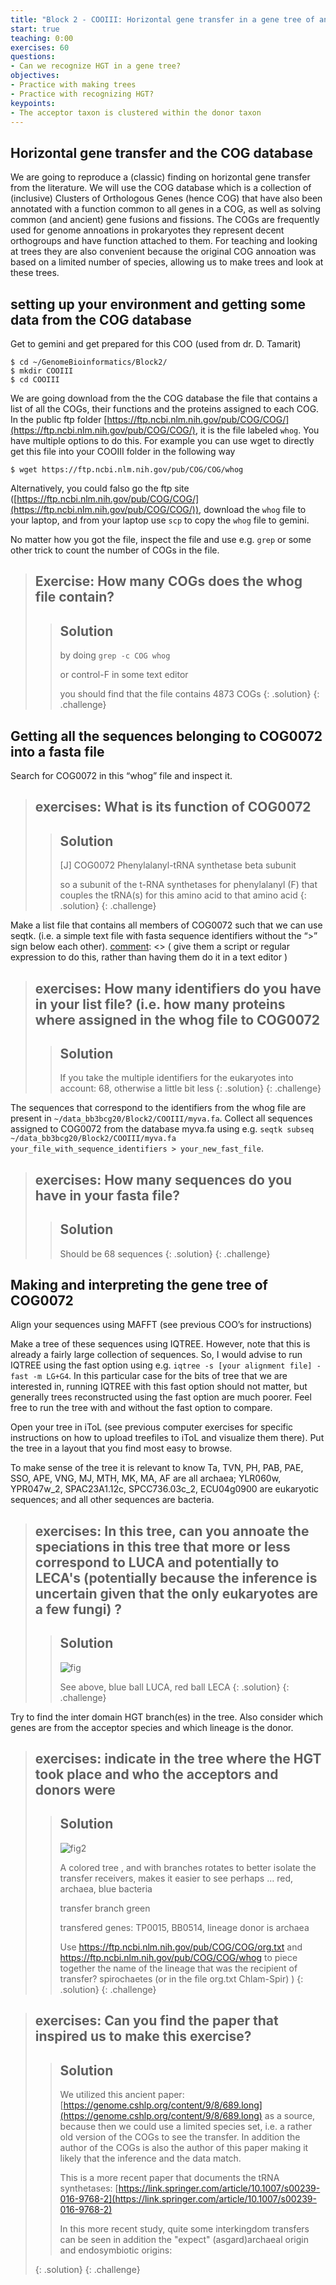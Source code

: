 ```yaml
---
title: "Block 2 - COOIII: Horizontal gene transfer in a gene tree of an aminoacyl-tRNA synthetase"
start: true
teaching: 0:00
exercises: 60
questions: 
- Can we recognize HGT in a gene tree?    
objectives: 
- Practice with making trees
- Practice with recognizing HGT? 
keypoints:
- The acceptor taxon is clustered within the donor taxon 
---
```


## Horizontal gene transfer and the COG database
We are going to reproduce a (classic) finding on horizontal gene transfer from the literature. We will use the COG database which is a collection of (inclusive) Clusters of Orthologous Genes (hence COG) that have also been annotated with a function common to all genes in a COG, as well as solving common (and ancient) gene fusions and fissions. The COGs are frequently used for genome annoations in prokaryotes they represent decent orthogroups and have function attached to them. For teaching and looking at trees they are also convenient because the original COG annoation was based on a limited number of species, allowing us to make trees and look at these trees.

## setting up your environment and getting some data from the COG database 

Get to gemini and get prepared for this COO (used from dr. D. Tamarit)

~~~
$ cd ~/GenomeBioinformatics/Block2/
$ mkdir COOIII
$ cd COOIII
~~~

We are going download from the the COG database the file that contains a list of all the COGs, their functions and the proteins assigned to each COG. In the public ftp folder [https://ftp.ncbi.nlm.nih.gov/pub/COG/COG/](https://ftp.ncbi.nlm.nih.gov/pub/COG/COG/), it is the file labeled `whog`. You have multiple options to do this. For example you can use wget to directly get this file into your COOIII folder in the following way
~~~
$ wget https://ftp.ncbi.nlm.nih.gov/pub/COG/COG/whog
~~~

Alternatively, you could falso go the ftp site ([https://ftp.ncbi.nlm.nih.gov/pub/COG/COG/](https://ftp.ncbi.nlm.nih.gov/pub/COG/COG/)), download the `whog` file to your laptop, and from your laptop use `scp` to copy the `whog` file  to gemini. 

No matter how you got the file, inspect the file and use e.g. `grep` or some other trick to count the number of COGs in the file. 

> ## Exercise: How many COGs does the whog file contain?
>
>> ## Solution
>> by doing `grep -c COG whog`
>>
>> or control-F in some text editor 
>>
>> you should find that the file contains 4873 COGs
> {: .solution}
{: .challenge}


## Getting all the sequences belonging to COG0072 into a fasta file

Search for COG0072 in this “whog” file and inspect it.

> ## exercises:  What is its function of COG0072
>
>> ## Solution
>>[J] COG0072 Phenylalanyl-tRNA synthetase beta subunit
>> 
>>so a  subunit of the t-RNA synthetases for phenylalanyl (F) that couples the tRNA(s) for this amino acid to that amino acid
> {: .solution}
{: .challenge}


Make a list file that contains all members of COG0072 such that we can use seqtk. (i.e. a simple text file with fasta sequence identifiers without the “>” sign below each other).
[comment]: <> ( give them a script or regular expression to do this, rather than having them do it in a text editor ) 

> ## exercises: How many identifiers do you have in your list file? (i.e. how many proteins where assigned in the whog file to COG0072
>
>> ## Solution
>> If you take the multiple identifiers for the eukaryotes into account:  68, otherwise a little bit less
> {: .solution}
{: .challenge}

The sequences that correspond to the identifiers from the whog file are present in `~/data_bb3bcg20/Block2/COOIII/myva.fa`. Collect all sequences assigned to COG0072 from the database myva.fa using e.g. `seqtk subseq ~/data_bb3bcg20/Block2/COOIII/myva.fa your_file_with_sequence_identifiers > your_new_fast_file`.

> ## exercises: How many sequences do you have in your  fasta file?
>> ## Solution
>> Should be 68 sequences
> {: .solution}
{: .challenge}

## Making and interpreting the gene tree of COG0072

Align your sequences using MAFFT (see previous COO’s for instructions)

Make a tree of these sequences using IQTREE. However, note that this is already a fairly large collection of sequences. So, I would advise to run IQTREE using the fast option using e.g. `iqtree -s [your alignment file] -fast -m LG+G4`. In this particular case for the bits of tree that we are interested in, running IQTREE with this fast option should not matter, but generally trees reconstructed using the fast option are much poorer. Feel free to run the tree with and without the fast option to compare.

Open your tree in iToL (see previous computer exercises for specific instructions on how to upload treefiles to iToL and visualize them there). Put the tree in a layout that you find most easy to browse. 

To make sense of the tree it is relevant to know Ta, TVN, PH, PAB, PAE, SSO, APE, VNG, MJ, MTH, MK, MA, AF are all archaea; YLR060w, YPR047w_2, SPAC23A1.12c, SPCC736.03c_2, ECU04g0900 are eukaryotic sequences; and all other sequences are bacteria. 

[comment]: <> (give them a seed, or do something so that we do not get weird / different trees) 

> ## exercises:  In this tree, can you annoate the speciations in this tree that more or less correspond to LUCA and potentially to LECA's (potentially because the inference is uncertain given that the only eukaryotes are a few fungi) ? 
>
>> ## Solution
>> ![fig](../fig/block2_lucalecaleca.png)
>> 
>> See above, blue ball LUCA, red ball LECA
> {: .solution}
{: .challenge}

Try to find the inter domain HGT branch(es) in the tree. Also consider which genes are from the acceptor species and which lineage is the donor. 



 
> ## exercises: indicate in the tree where the HGT took place and who the acceptors and donors were 
>
>> ## Solution
>> ![fig2](../fig/block2_HGT.jpg)
>>
>> A colored tree , and with branches rotates to better isolate the transfer receivers, makes it easier to see perhaps …  red, archaea, blue bacteria
>>
>> transfer branch green
>> 
>> transfered genes: TP0015, BB0514, lineage donor is archaea
>> 
>> Use https://ftp.ncbi.nlm.nih.gov/pub/COG/COG/org.txt and https://ftp.ncbi.nlm.nih.gov/pub/COG/COG/whog to piece together the name of the lineage that was the recipient of transfer? spirochaetes (or in the file org.txt Chlam-Spir)
)
> {: .solution}
{: .challenge}

> ## exercises:  Can you find the paper that inspired us to make this exercise? 
>
>> ## Solution
>>We utilized this ancient paper: [https://genome.cshlp.org/content/9/8/689.long](https://genome.cshlp.org/content/9/8/689.long) as a source, because then we could use a limited species set, i.e. a rather old version of the COGs to see the transfer. In addition the author of the COGs is also the author of this paper making it likely that the inference and the data match.
>>
>> This is a more recent paper that documents the tRNA synthetases:
>> [https://link.springer.com/article/10.1007/s00239-016-9768-2](https://link.springer.com/article/10.1007/s00239-016-9768-2)
>> 
>> In this more recent study, quite some interkingdom transfers can be seen in addition the "expect" (asgard)archaeal origin and endosymbiotic origins:
>> 
> {: .solution}
{: .challenge}


